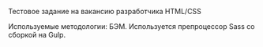 Тестовое задание на вакансию разработчика HTML/CSS

Используемые методологии: БЭМ. Используется препроцессор Sass со сборкой на Gulp.